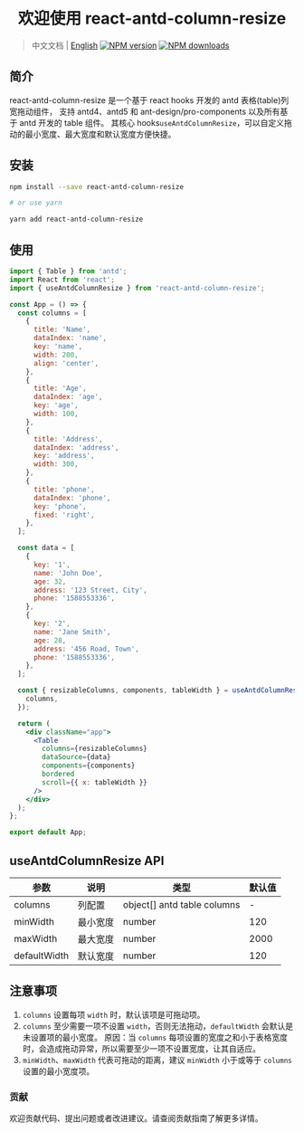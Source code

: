 <h1 align="center">欢迎使用 react-antd-column-resize</h1>

> 中文文档 | [English](README_EN.md) [![NPM version](https://img.shields.io/npm/v/react-antd-column-resize.svg?style=flat)](https://npmjs.org/package/react-antd-column-resize) [![NPM downloads](http://img.shields.io/npm/dm/react-antd-column-resize.svg?style=flat)](https://npmjs.org/package/react-antd-column-resize)

## 简介

react-antd-column-resize 是一个基于 react hooks 开发的 antd 表格(table)列宽拖动组件，
支持 antd4、antd5 和 ant-design/pro-components 以及所有基于 antd 开发的 table 组件。
其核心 hooks`useAntdColumnResize`，可以自定义拖动的最小宽度、最大宽度和默认宽度方便快捷。

## 安装

```bash
npm install --save react-antd-column-resize

# or use yarn

yarn add react-antd-column-resize

```

## 使用

```jsx
import { Table } from 'antd';
import React from 'react';
import { useAntdColumnResize } from 'react-antd-column-resize';

const App = () => {
  const columns = [
    {
      title: 'Name',
      dataIndex: 'name',
      key: 'name',
      width: 200,
      align: 'center',
    },
    {
      title: 'Age',
      dataIndex: 'age',
      key: 'age',
      width: 100,
    },
    {
      title: 'Address',
      dataIndex: 'address',
      key: 'address',
      width: 300,
    },
    {
      title: 'phone',
      dataIndex: 'phone',
      key: 'phone',
      fixed: 'right',
    },
  ];

  const data = [
    {
      key: '1',
      name: 'John Doe',
      age: 32,
      address: '123 Street, City',
      phone: '1588553336',
    },
    {
      key: '2',
      name: 'Jane Smith',
      age: 28,
      address: '456 Road, Town',
      phone: '1588553336',
    },
  ];

  const { resizableColumns, components, tableWidth } = useAntdColumnResize({
    columns,
  });

  return (
    <div className="app">
      <Table
        columns={resizableColumns}
        dataSource={data}
        components={components}
        bordered
        scroll={{ x: tableWidth }}
      />
    </div>
  );
};

export default App;
```

## useAntdColumnResize API

| 参数         | 说明     | 类型                        | 默认值 |
| ------------ | -------- | --------------------------- | ------ |
| columns      | 列配置   | object[] antd table columns | -      |
| minWidth     | 最小宽度 | number                      | 120    |
| maxWidth     | 最大宽度 | number                      | 2000   |
| defaultWidth | 默认宽度 | number                      | 120    |

## 注意事项

1. `columns` 设置每项 `width` 时，默认该项是可拖动项。
2. `columns` 至少需要一项不设置 `width`，否则无法拖动，`defaultWidth` 会默认是未设置项的最小宽度。
   原因：当 `columns` 每项设置的宽度之和小于表格宽度时，会造成拖动异常，所以需要至少一项不设置宽度，让其自适应。
3. `minWidth`、`maxWidth` 代表可拖动的距离，建议 `minWidth` 小于或等于 `columns` 设置的最小宽度项。

### 贡献

欢迎贡献代码、提出问题或者改进建议。请查阅贡献指南了解更多详情。
